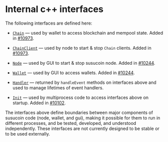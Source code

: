 # Internal c++ interfaces

The following interfaces are defined here:

* [`Chain`](chain.h) — used by wallet to access blockchain and mempool state. Added in [#10973](https://github.com/susucoin/susucoin/pull/10973).

* [`ChainClient`](chain.h) — used by node to start & stop `Chain` clients. Added in [#10973](https://github.com/bitcoin/bitcoin/pull/10973).

* [`Node`](node.h) — used by GUI to start & stop susucoin node. Added in [#10244](https://github.com/susucoin/susucoin/pull/10244).

* [`Wallet`](wallet.h) — used by GUI to access wallets. Added in [#10244](https://github.com/susucoin/susucoin/pull/10244).

* [`Handler`](handler.h) — returned by `handleEvent` methods on interfaces above and used to manage lifetimes of event handlers.

* [`Init`](init.h) — used by multiprocess code to access interfaces above on startup. Added in [#10102](https://github.com/susucoin/susucoin/pull/10102).

The interfaces above define boundaries between major components of susucoin code (node, wallet, and gui), making it possible for them to run in different processes, and be tested, developed, and understood independently. These interfaces are not currently designed to be stable or to be used externally.
